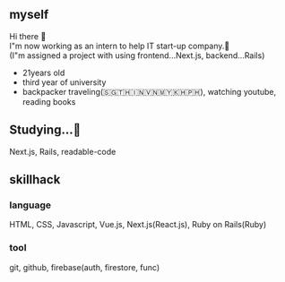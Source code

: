 ## myself
 Hi there 👋<br>
 I"m now working as an intern to help IT start-up company.🎉<br>
(I"m assigned a project with using frontend...Next.js, backend...Rails) 

- 21years old
- third year of university
- backpacker traveling(🇸🇬🇹🇭🇮🇳🇻🇳🇲🇾🇰🇭🇵🇭), watching youtube, reading books

## Studying...📝
Next.js, Rails, readable-code

## skillhack

### language
HTML, CSS, Javascript, Vue.js, Next.js(React.js), Ruby on Rails(Ruby)

### tool
git, github, firebase(auth, firestore, func)
